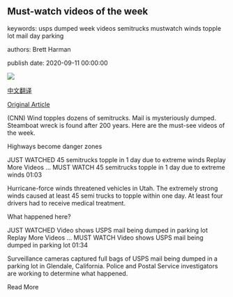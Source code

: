 ## Must-watch videos of the week

keywords: usps dumped week videos semitrucks mustwatch winds topple lot mail day parking

authors: Brett Harman

publish date: 2020-09-11 00:00:00

![](https://cdn.cnn.com/cnnnext/dam/assets/200909110950-semitruck-topples-utah-super-tease.jpg)

[中文翻译](Must-watch%20videos%20of%20the%20week_zh.md)

[Original Article](https://edition.cnn.com/2020/09/11/app-news-section/videos-of-the-week-mobile-september-11/index.html)

(CNN) Wind topples dozens of semitrucks. Mail is mysteriously dumped. Steamboat wreck is found after 200 years. Here are the must-see videos of the week.

Highways become danger zones

JUST WATCHED 45 semitrucks topple in 1 day due to extreme winds Replay More Videos ... MUST WATCH 45 semitrucks topple in 1 day due to extreme winds 01:03

Hurricane-force winds threatened vehicles in Utah. The extremely strong winds caused at least 45 semi trucks to topple within one day. At least four drivers had to receive medical treatment.

What happened here?

JUST WATCHED Video shows USPS mail being dumped in parking lot Replay More Videos ... MUST WATCH Video shows USPS mail being dumped in parking lot 01:34

Surveillance cameras captured full bags of USPS mail being dumped in a parking lot in Glendale, California. Police and Postal Service investigators are working to determine what happened.

Read More